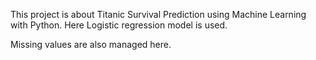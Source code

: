 This project is about Titanic Survival Prediction using Machine Learning with Python. Here Logistic regression model is used.

Missing values are also managed here.

